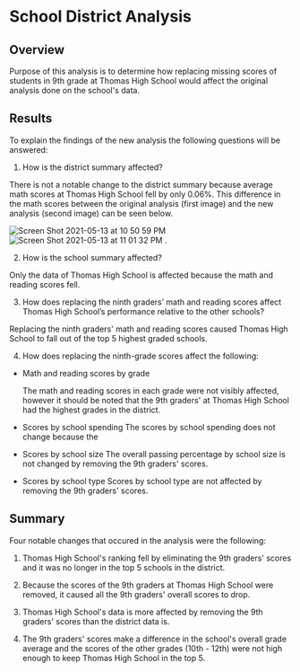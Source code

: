 # School District Analysis

## **Overview**
 Purpose of this analysis is to determine how replacing missing scores of students in 9th grade at Thomas High School would affect the original analysis done on the school's data. 
 
 ## **Results**
 To explain the findings of the new analysis the following questions will be answered:
 
 1. How is the district summary affected?
 
 There is not a notable change to the district summary because average math scores at Thomas High School fell by only 0.06%. This difference in the math scores between the original analysis (first image) and the new analysis (second image) can be seen below.
 
 ![Screen Shot 2021-05-13 at 10 50 59 PM](https://user-images.githubusercontent.com/81889167/118215396-77c0de80-b43f-11eb-9cdd-cebbcfbbb608.png)
![Screen Shot 2021-05-13 at 11 01 32 PM](https://user-images.githubusercontent.com/81889167/118215418-7e4f5600-b43f-11eb-91a6-f95b29294df9.png)
.
 
 2. How is the school summary affected?
 
Only the data of Thomas High School is affected because the math and reading scores fell. 

 3. How does replacing the ninth graders’ math and reading scores affect Thomas High School’s performance relative to the other schools?

Replacing the ninth graders' math and reading scores caused Thomas High School to fall out of the top 5 highest graded schools. 

 4. How does replacing the ninth-grade scores affect the following:

- Math and reading scores by grade

  The math and reading scores in each grade were not visibly affected, however it should be noted that the 9th graders' at Thomas High School had the highest grades   in the district.   

- Scores by school spending
  The scores by school spending does not change because the 

- Scores by school size
  The overall passing percentage by school size is not changed by removing the 9th graders' scores.

- Scores by school type
  Scores by school type are not affected by removing the 9th graders' scores.

## **Summary**
Four notable changes that occured in the analysis were the following:

1. Thomas High School's ranking fell by eliminating the 9th graders' scores and it was no longer in the top 5 schools in the district.

2. Because the scores of the 9th graders at Thomas High School were removed, it caused all the 9th graders' overall scores to drop.

3. Thomas High School's data is more affected by removing the 9th graders' scores than the district data is. 

4. The 9th graders' scores make a difference in the school's overall grade average and the scores of the other grades (10th - 12th) were not high enough to keep Thomas High School in the top 5. 

